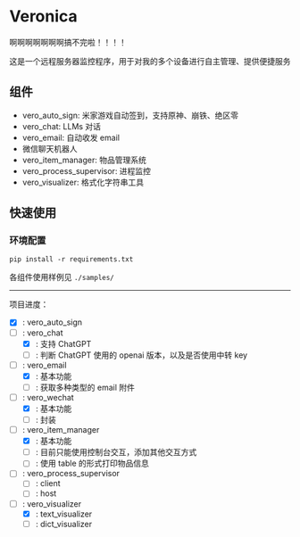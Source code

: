 # Veronica

啊啊啊啊啊啊啊搞不完啦！！！！

这是一个远程服务器监控程序，用于对我的多个设备进行自主管理、提供便捷服务

## 组件

- vero_auto_sign: 米家游戏自动签到，支持原神、崩铁、绝区零
- vero_chat: LLMs 对话
- vero_email: 自动收发 email
- 微信聊天机器人
- vero_item_manager: 物品管理系统
- vero_process_supervisor: 进程监控
- vero_visualizer: 格式化字符串工具

## 快速使用

### 环境配置

```commandline
pip install -r requirements.txt
```

各组件使用样例见 `./samples/`

[//]: # (### 文件)

[//]: # ()
[//]: # (找到 `VeroProc.py`，将此文件复制到需要使用的项目中去。)

[//]: # ()
[//]: # (_未来可能考虑使用 pip 直接安装必要的文件_)

[//]: # ()
[//]: # (### 包的导入和调用)

[//]: # ()
[//]: # (```python)

[//]: # (from VeroProc import SetProcess)

[//]: # (```)

[//]: # ()
[//]: # (通过以下代码可以进行基础配置，自定义发送邮件的内容，附件（图片或文件），并且可以选择是否定时发送：)

[//]: # ()
[//]: # (```python)

[//]: # (proc = SetProcess&#40;"test"&#41;)

[//]: # (msg = "this is a test message")

[//]: # (imgPaths = [{"name": "testPic1", "path": "test1.png"}, {"name": "testPic2", "path": "test2.JPEG"}])

[//]: # (filePaths = [{"name": "testFil", "path": "testFil.txt"}])

[//]: # (mailbox = "****@**.com")

[//]: # (proc.configer&#40;msg, imgPaths, filePaths, timer=1, mailbox=mailbox&#41;)

[//]: # (```)

[//]: # ()
[//]: # (`timer` 参数表示是否启用定时发送邮件，1 为启用，0 为不启用)

[//]: # ()
[//]: # (另可以使用如下代码来向邮件中添加训练时的迭代次数，方便定时查看进度：)

[//]: # ()
[//]: # (```python)

[//]: # (for cur_epoch in range&#40;1, total_epoch+1&#41;:)

[//]: # (    ...)

[//]: # (    proc.set_epoch&#40;cur_epoch, total_epoch&#41;)

[//]: # (    ...)

[//]: # (```)

[//]: # (## 高级使用)

[//]: # ()
[//]: # (可以通过高级用法来使发送的邮件内容更加灵活，以达到动态展示进度的效果。)

[//]: # ()
[//]: # (yaml 配置文件的结构如下：)

[//]: # ()
[//]: # (```)

[//]: # (title: str)

[//]: # (message: str)

[//]: # (imgPaths:)

[//]: # (    - path: str)

[//]: # (      name: str)

[//]: # (filePaths:)

[//]: # (    - path: str)

[//]: # (      name: str)

[//]: # (epoch:)

[//]: # (    now: int)

[//]: # (    total: int)

[//]: # (timer: int 是否启用定时，0 为不启用，1 为启用)

[//]: # (mailbox: str)

[//]: # (```)

[//]: # ()
[//]: # (所有一级 Key（即不包括 `path`, `name`, `now`, `total`）都可以使用 `change_node` 方法进行修改。)

[//]: # (其中 `imgPaths` 和 `filePaths` 是 list 格式，可以使用 `add_node` 方法进行追加。)

[//]: # ()
[//]: # (示例代码如下，这段代码为邮件内添加了一幅图片，并且每次循环计算了一个 loss，将邮件信息修改为这个值：)

[//]: # ()
[//]: # (```python)

[//]: # (loss = 100)

[//]: # (proc.add_node&#40;{"name": "testPic3", "path": "testPic3.JPEG"}, "imgPaths"&#41;)

[//]: # (for i in range&#40;0, 50&#41;:)

[//]: # (    ...)

[//]: # (    proc.change_node&#40;str&#40;loss/&#40;i+1&#41;&#41;, "message"&#41;)

[//]: # (    ...)

[//]: # (```)

[//]: # ()
[//]: # (**注意：由于暂时没有添加验证机制，请谨慎按照以上规定进行修改，以免出现错误。**)

---

项目进度：

- [x] : vero_auto_sign
- [ ] : vero_chat
  - [x] : 支持 ChatGPT
  - [ ] : 判断 ChatGPT 使用的 openai 版本，以及是否使用中转 key
- [ ] : vero_email
  - [x] : 基本功能
  - [ ] : 获取多种类型的 email 附件
- [ ] : vero_wechat
  - [x] : 基本功能
  - [ ] : 封装
- [ ] : vero_item_manager
  - [x] : 基本功能
  - [ ] : 目前只能使用控制台交互，添加其他交互方式
  - [ ] : 使用 table 的形式打印物品信息
- [ ] : vero_process_supervisor
  - [ ] : client
  - [ ] : host
- [ ] : vero_visualizer
  - [x] : text_visualizer
  - [ ] : dict_visualizer
